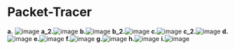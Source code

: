 # Packet-Tracer
**a.** ![image](https://user-images.githubusercontent.com/59214556/147545983-409d5585-33c7-4232-a022-b1b354fc2dd1.png)
**a_2.**![image](https://user-images.githubusercontent.com/59214556/147546034-c8615eaa-9e1c-43c7-adfe-3684829f7448.png)
**b.**![image](https://user-images.githubusercontent.com/59214556/147546088-e1d4957d-32d2-4593-b386-05132eb26284.png)
**b_2.**![image](https://user-images.githubusercontent.com/59214556/147546138-28d8e7db-0f0e-40ca-82c6-9d06e051cbd5.png)
**c.**![image](https://user-images.githubusercontent.com/59214556/147546200-94622dbf-0ca6-4f4c-ab56-6e37ed4f8e54.png)
**c_2.**![image](https://user-images.githubusercontent.com/59214556/147546351-c466b24d-76de-45b2-8614-2411471c2264.png)
**d.**![image](https://user-images.githubusercontent.com/59214556/147546414-eef23b13-8e7a-4b36-bf55-30733df5274f.png)
**e.**![image](https://user-images.githubusercontent.com/59214556/147546480-a4745f74-4ece-41e9-8094-6605064fbae5.png)
**f.**![image](https://user-images.githubusercontent.com/59214556/147546514-2db30e57-779c-4e9f-b1f8-3d55e2fc66ad.png)
**g.**![image](https://user-images.githubusercontent.com/59214556/147546557-534f2f46-b6c2-4a44-ba6a-e10bf60e728d.png)
**h.**![image](https://user-images.githubusercontent.com/59214556/147546605-7088fcc2-b8ed-4a56-8396-1766b1c19f78.png)
**i.**![image](https://user-images.githubusercontent.com/59214556/147546626-9913684c-89ab-44be-abd9-67ac98940666.png)
